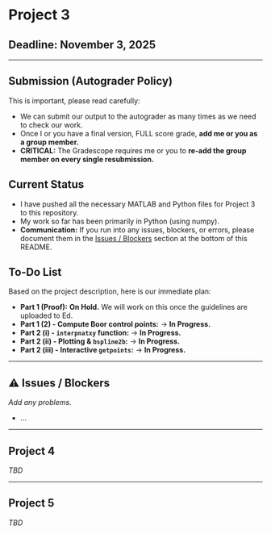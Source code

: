 # Project 3

## Deadline: November 3, 2025

---

## Submission (Autograder Policy)

This is important, please read carefully:

* We can submit our output to the autograder as many times as we need to check our work.
* Once I or you have a final version, FULL score grade, **add me or you as a group member.**
* **CRITICAL:** The Gradescope requires me or you to **re-add the group member on every single resubmission.**

## Current Status

* I have pushed all the necessary MATLAB and Python files for Project 3 to this repository.
* My work so far has been primarily in Python (using numpy).
* **Communication:** If you run into any issues, blockers, or errors, please document them in the [Issues / Blockers](#%EF%B8%8F-issues--blockers) section at the bottom of this README.

## To-Do List

Based on the project description, here is our immediate plan:

* **Part 1 (Proof):** **On Hold.** We will work on this once the guidelines are uploaded to Ed.
* **Part 1 (2) -  Compute Boor control points:** → **In Progress.**
* **Part 2 (i) - `interpnatxy` function:** → **In Progress.**
* **Part 2 (ii) - Plotting & `bspline2b`:** → **In Progress.**
* **Part 2 (iii) - Interactive `getpoints`:** → **In Progress.**

---

## ⚠️ Issues / Blockers

*Add any problems.*

* ...

---

## Project 4

*TBD*

---

## Project 5

*TBD*
